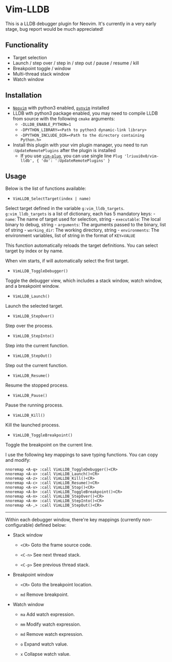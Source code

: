 # Vim-LLDB

This is a LLDB debugger plugin for Neovim. It's currently in a very early stage, bug report would be much appreciated!

## Functionality

- Target selection
- Launch / step over / step in / step out / pause / resume / kill
- Breakpoint toggle / window
- Multi-thread stack window
- Watch window

## Installation

- [`Neovim`](https://github.com/neovim/neovim) with python3 enabled, [`pynvim`](https://github.com/neovim/pynvim) installed
- LLDB wth python3 package enabled, you may need to compile LLDB from source with the following `cmake` arguments:
    - `-DLLDB_ENABLE_PYTHON=1`
    - `-DPYTHON_LIBRARY=<Path to python3 dynamic-link library>`
    - `-DPYTHON_INCLUDE_DIR=<Path to the directory containing Python.h>`
- Install this plugin with your vim plugin manager, you need to run `:UpdateRemotePlugins` after the plugin is installed
    - If you use [`vim-plug`](https://github.com/junegunn/vim-plug), you can use single line `Plug 'lriuui0x0/vim-lldb', { 'do': ':UpdateRemotePlugins' }`

## Usage

Below is the list of functions available:

- `VimLLDB_SelectTarget(index | name)`

Select target defined in the variable `g:vim_lldb_targets`. `g:vim_lldb_targets` is a list of dictionary, each has 5 mandatory keys:
    - `name`: The name of target used for selection, string
    - `executable`: The local binary to debug, string
    - `arguments`: The arguments passed to the binary, list of string
    - `working_dir`: The working directory, string
    - `environments`: The environment variables, list of string in the format of `KEY=VALUE`

This function automatically reloads the target definitions. You can select target by index or by name.

When vim starts, if will automatically select the first target.

- `VimLLDB_ToggleDebugger()`

Toggle the debugger view, which includes a stack window, watch window, and a breakpoint window.


- `VimLLDB_Launch()`

Launch the selected target.

- `VimLLDB_StepOver()`

Step over the process.

- `VimLLDB_StepInto()`

Step into the current function.

- `VimLLDB_StepOut()`

Step out the current function.

- `VimLLDB_Resume()`

Resume the stopped process.

- `VimLLDB_Pause()`

Pause the running process.

- `VimLLDB_Kill()`

Kill the launched process.

- `VimLLDB_ToggleBreakpoint()`

Toggle the breakpoint on the current line.

I use the following key mappings to save typing functions. You can copy and modify:

```vim
nnoremap <A-q> :call VimLLDB_ToggleDebugger()<CR>
nnoremap <A-x> :call VimLLDB_Launch()<CR>
nnoremap <A-z> :call VimLLDB_Kill()<CR>
nnoremap <A-c> :call VimLLDB_Resume()<CR>
nnoremap <A-v> :call VimLLDB_Stop()<CR>
nnoremap <A-b> :call VimLLDB_ToggleBreakpoint()<CR>
nnoremap <A-n> :call VimLLDB_StepOver()<CR>
nnoremap <A-m> :call VimLLDB_StepInto()<CR>
nnoremap <A-,> :call VimLLDB_StepOut()<CR>

```

---

Within each debugger window, there're key mappings (currently non-configurable) defined below:

- Stack window
    - `<CR>`
        Goto the frame source code.

    - `<C-n>`
        See next thread stack.

    - `<C-p>`
        See previous thread stack.

- Breakpoint window
    - `<CR>`
        Goto the breakpoint location.

    - `md`
        Remove breakpoint.

- Watch window
    - `ma`
        Add watch expression.

    - `mm`
        Modify watch expression.
        
    - `md`
        Remove watch expression.

    - `o`
        Expand watch value.

    - `x`
        Collapse watch value.


